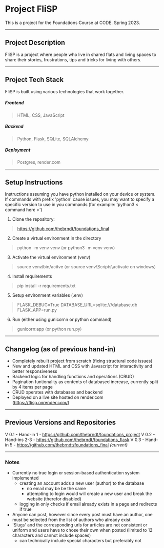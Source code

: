 # Project FliSP

This is a project for the Foundations Course at CODE. Spring 2023.

<hr>

## Project Description

FliSP is a project where people who live in shared flats and living spaces to share their stories, frustrations, tips and tricks for living with others.

<hr>

## Project Tech Stack

FliSP is built using various technologies that work together.

##### Frontend
> HTML, CSS, JavaScript
##### Backend
>Python, Flask, SQLite, SQLAlchemy
##### Deployment
>Postgres, render.com

<hr>

## Setup Instructions
Instructions assuming you have python installed on your device or system. If commands with prefix 'python' cause issues, you may want to specify a specific version to use in you commands (for example: 'python3 < command here >')

1. Clone the repository:
> https://github.com/thebrndt/foundations_final
2. Create a virtual environment in the directory
> python -m venv venv (or python3 -m venv venv)
3. Activate the virtual environment (venv)
> source venv/bin/acitve (or source venv\Scripts\activate on windows)
4. Install requirements
> pip install -r requirements.txt
5. Setup environment variables (.env)
> FLASK_DEBUG=True
DATABASE_URL=sqlite:///database.db
FLASK_APP=run.py
6. Run (either using gunicornn or python command)
> gunicorn:app (or python run.py)

<hr>

## Changelog (as of previous hand-in)

- Completely rebuilt project from scratch (fixing structural code issues)
- New and updated HTML and CSS with Javascript for interactivity and better responsiveness
- Backend logic for handling functions and operations (CRUD)
- Pagination funtionality as contents of databased increase, currently split by 4 items per page
- CRUD operates with databases and backend
- Deployed on a live site hosted on render.com (https://flisp.onrender.com/)

<hr>

## Previous Versions and Repositories

V 0.1 - Hand-in 1 - https://github.com/thebrndt/foundations_project
V 0.2 - Hand-ins 2-3 - https://github.com/thebrndt/foundations_flask
V 0.3 - Hand-in 5 - https://github.com/thebrndt/foundations_final _(current)_

<hr>

### Notes
- Currently no true login or session-based authentication system implemented
  - creating an account adds a new user (author) to the database
    - no email may be be the same
    - attempting to login would will create a new user and break the website (therefor disabled)
  - logging in only checks if email already exists in a page and redirects if true
- Anyone can post, however since every post must have an author, one must be selected from the list of authors who already exist
- 'Slugs' and the corresponding urls for articles are not consistent or uniform and users have to chose their own when posted (limited to 12 characters and cannot include spaces)
  - can technically include special characters but preferably not